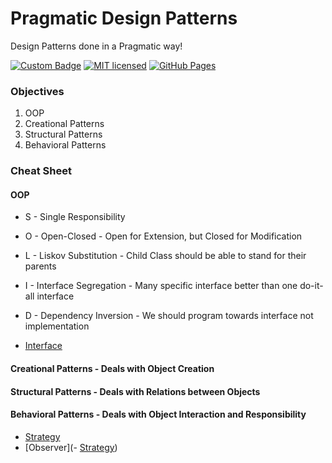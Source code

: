 # Pragmatic Design Patterns
Design Patterns done in a Pragmatic way!

[![Custom Badge](https://img.shields.io/badge/Author-Abhijit%20Kar-brightgreen.svg?style=flat)](http://www.abhijit-kar.com/)
[![MIT licensed](https://img.shields.io/badge/Licence-MIT-blue.svg?style=flat)](https://opensource.org/licenses/mit-license.php)
[![GitHub Pages](https://img.shields.io/badge/Server-GitHub%20Pages-brightgreen.svg?style=flat)](http://www.abhijit-kar.com/pragmatic-design-patterns/)

### Objectives
1. OOP
1. Creational Patterns
1. Structural Patterns
1. Behavioral Patterns

### Cheat Sheet

#### OOP
- S - Single Responsibility
- O - Open-Closed - Open for Extension, but Closed for Modification
- L - Liskov Substitution - Child Class should be able to stand for their parents
- I - Interface Segregation - Many specific interface better than one do-it-all interface
- D - Dependency Inversion - We should program towards interface not implementation

- [Interface](https://nbviewer.jupyter.org/github/abhijit-kar/pragmatic-design-patterns/blob/master/oop/interface.ipynb)

#### Creational Patterns - Deals with Object Creation

#### Structural Patterns - Deals with Relations between Objects

#### Behavioral Patterns - Deals with Object Interaction and Responsibility
- [Strategy](https://nbviewer.jupyter.org/github/abhijit-kar/pragmatic-design-patterns/blob/master/behavioral/strategy.ipynb)
- [Observer](- [Strategy](https://nbviewer.jupyter.org/github/abhijit-kar/pragmatic-design-patterns/blob/master/behavioral/observer.ipynb))
